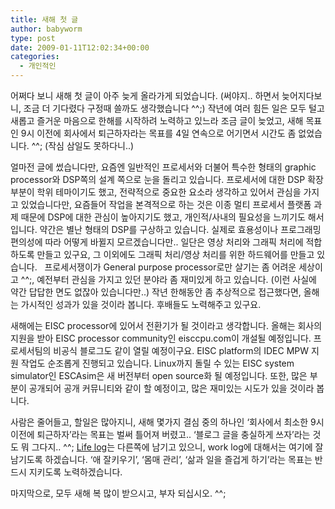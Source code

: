 ```yaml
---
title: 새해 첫 글
author: babyworm
type: post
date: 2009-01-11T12:02:34+00:00
categories:
  - 개인적인
---
```

어쩌다 보니 새해 첫 글이 아주 늦게 올라가게 되었습니다. (써야지.. 하면서 늦어지다보니, 조금 더 기다렸다 구정때 쓸까도 생각했습니다 ^^;)
작년에 여러 힘든 일은 모두 털고 새롭고 즐거운 마음으로 한해를 시작하려 노력하고 있느라 조금 글이 늦었고, 새해 목표인 9시 이전에 회사에서 퇴근하자라는 목표를 4일 연속으로 어기면서 시간도 좀 없었습니다. ^^; (작심 삼일도 못하다니..)

얼마전 글에 썼습니다만, 요즘엔 일반적인 프로세서와 더불어 특수한 형태의 graphic processor와 DSP쪽의 설계 쪽으로 눈을 돌리고 있습니다.
프로세서에 대한 DSP 확장 부분이 학위 테마이기도 했고, 전략적으로 중요한 요소라 생각하고 있어서 관심을 가지고 있었습니다만, 요즘들어 작업을 본격적으로 하는 것은 이종 멀티 프로세서 플랫폼 과제 때문에 DSP에 대한 관심이 높아지기도 했고, 개인적/사내의 필요성을 느끼기도 해서 입니다. 약간은 별난 형태의 DSP를 구상하고 있습니다. 실제로 효용성이나 프로그래밍 편의성에 따라 어떻게 바뀔지 모르겠습니다만..
일단은 영상 처리와 그래픽 처리에 적합하도록 만들고 있구요, 그 이외에도 그래픽 처리/영상 처리를 위한 하드웨어를 만들고 있습니다.
 
프로세서쟁이가 General purpose processor로만 살기는 좀 어려운 세상이고 ^^;, 예전부터 관심을 가지고 있던 분야라 좀 재미있게 하고 있습니다. (이런 사실에 약간 답답한 면도 없잖아 있습니다만..)
작년 한해동안 좀 추상적으로 접근했다면, 올해는 가시적인 성과가 있을 것이라 봅니다. 후배들도 노력해주고 있구요.

새해에는 EISC processor에 있어서 전환기가 될 것이라고 생각합니다.
올해는 회사의 지원을 받아 EISC processor community인 eisccpu.com이 개설될 예정입니다. 프로세서팀의 비공식 블로그도 같이 열릴 예정이구요. EISC platform의 IDEC MPW 지원 작업도 순조롭게 진행되고 있습니다.
Linux까지 돌릴 수 있는 EISC system simulator인 ESCAsim은 새 버전부터 open source화 될 예정입니다.
또한, 많은 부분이 공개되어 공개 커뮤니티와 같이 할 예정이고, 많은 재미있는 시도가 있을 것이라 봅니다.

사람은 줄어들고, 할일은 많아지니, 새해 몇가지 결심 중의 하나인 ‘회사에서 최소한 9시 이전에 퇴근하자’라는 목표는 벌써 틀어져 버렸고..
‘블로그 글을 충실하게 쓰자’라는 것도 뭐 그다지.. ^^; <A href="http://babyworm.tistory.com" target=_blank>Life log</A>는 다른쪽에 남기고 있으니, work log에 대해서는 여기에 잘 남기도록 하겠습니다.
‘애 잘키우기’, ‘몸매 관리’, ‘삶과 일을 즐겁게 하기’라는 목표는 반드시 지키도록 노력하겠습니다.

마지막으로, 모두 새해 복 많이 받으시고, 부자 되십시오. ^^;

